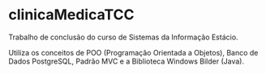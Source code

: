 # clinicaMedicaTCC

Trabalho de conclusão do curso de Sistemas da Informação Estácio.

Utiliza os conceitos de POO (Programação Orientada a Objetos), Banco de Dados PostgreSQL, Padrão MVC e a Biblioteca Windows Bilder (Java).
